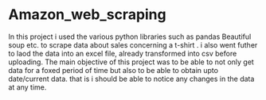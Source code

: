 # Amazon_web_scraping
In this project i used the various python libraries such as 
  pandas
  Beautiful soup etc. 
to scrape data about sales concerning a t-shirt .
i also went futher to laod the data into an excel file, already transformed into csv before uploading.
The main objective of this project was to be able to not only get data for a foxed period of time but also to be able to 
obtain upto date/current data. that is i should be able to notice any changes in the data at any time.

